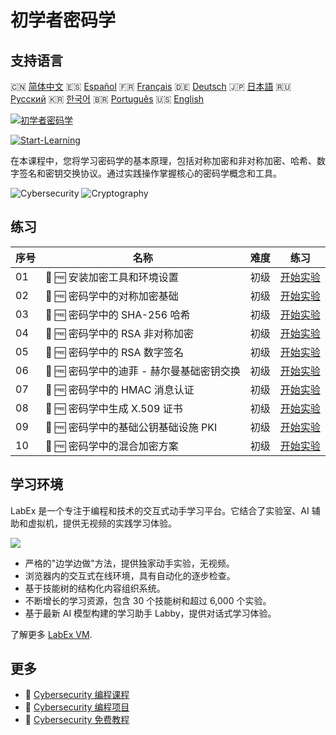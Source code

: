 # 初学者密码学

## 支持语言

🇨🇳 [简体中文](README_zh.md) 🇪🇸 [Español](README_es.md) 🇫🇷 [Français](README_fr.md) 🇩🇪 [Deutsch](README_de.md) 🇯🇵 [日本語](README_ja.md) 🇷🇺 [Русский](README_ru.md) 🇰🇷 [한국어](README_ko.md) 🇧🇷 [Português](README_pt.md) 🇺🇸 [English](README.md) 

[![初学者密码学](https://cover-creator.labex.io/cryptography-for-beginners.png?lang=zh)](https://labex.io/zh/courses/cryptography-for-beginners)

[![Start-Learning](https://img.shields.io/badge/Start-Learning-whitesmoke?style=for-the-badge)](https://labex.io/zh/courses/cryptography-for-beginners)

在本课程中，您将学习密码学的基本原理，包括对称加密和非对称加密、哈希、数字签名和密钥交换协议。通过实践操作掌握核心的密码学概念和工具。

![Cybersecurity](https://img.shields.io/badge/Cybersecurity-whitesmoke?style=for-the-badge&logo=cybersecurity)
![Cryptography](https://img.shields.io/badge/Cryptography-whitesmoke?style=for-the-badge&logo=cryptography)


## 练习

|   序号 | 名称                                      | 难度   | 练习                                                                                                                                     |
|--------|-------------------------------------------|--------|------------------------------------------------------------------------------------------------------------------------------------------|
|     01 | 📖 🆓 安装加密工具和环境设置              | 初级   | <a target='_blank' href='https://labex.io/zh/tutorials/linux-installing-cryptography-tools-and-environment-setup-632723'>开始实验</a>    |
|     02 | 📖 🆓 密码学中的对称加密基础              | 初级   | <a target='_blank' href='https://labex.io/zh/tutorials/linux-symmetric-encryption-basics-in-cryptography-632724'>开始实验</a>            |
|     03 | 📖 🆓 密码学中的 SHA-256 哈希             | 初级   | <a target='_blank' href='https://labex.io/zh/tutorials/linux-hashing-with-sha-256-in-cryptography-632722'>开始实验</a>                   |
|     04 | 📖 🆓 密码学中的 RSA 非对称加密           | 初级   | <a target='_blank' href='https://labex.io/zh/tutorials/linux-asymmetric-encryption-with-rsa-in-cryptography-632719'>开始实验</a>         |
|     05 | 📖 🆓 密码学中的 RSA 数字签名             | 初级   | <a target='_blank' href='https://labex.io/zh/tutorials/linux-digital-signatures-with-rsa-in-cryptography-632721'>开始实验</a>            |
|     06 | 📖 🆓 密码学中的迪菲 - 赫尔曼基础密钥交换 | 初级   | <a target='_blank' href='https://labex.io/zh/tutorials/linux-basic-key-exchange-with-diffie-hellman-in-cryptography-632720'>开始实验</a> |
|     07 | 📖 🆓 密码学中的 HMAC 消息认证            | 初级   | <a target='_blank' href='https://labex.io/zh/tutorials/linux-message-authentication-with-hmac-in-cryptography-632760'>开始实验</a>       |
|     08 | 📖 🆓 密码学中生成 X.509 证书             | 初级   | <a target='_blank' href='https://labex.io/zh/tutorials/linux-generating-x-509-certificates-in-cryptography-632758'>开始实验</a>          |
|     09 | 📖 🆓 密码学中的基础公钥基础设施 PKI      | 初级   | <a target='_blank' href='https://labex.io/zh/tutorials/linux-basic-public-key-infrastructure-pki-in-cryptography-632757'>开始实验</a>    |
|     10 | 📖 🆓 密码学中的混合加密方案              | 初级   | <a target='_blank' href='https://labex.io/zh/tutorials/linux-hybrid-encryption-schemes-in-cryptography-632759'>开始实验</a>              |

## 学习环境

LabEx 是一个专注于编程和技术的交互式动手学习平台。它结合了实验室、AI 辅助和虚拟机，提供无视频的实践学习体验。

![](https://tutorial-screenshot.getvm.io/images/vm-1725247253.png)

- 严格的"边学边做"方法，提供独家动手实验，无视频。
- 浏览器内的交互式在线环境，具有自动化的逐步检查。
- 基于技能树的结构化内容组织系统。
- 不断增长的学习资源，包含 30 个技能树和超过 6,000 个实验。
- 基于最新 AI 模型构建的学习助手 Labby，提供对话式学习体验。

了解更多 [LabEx VM](https://support.labex.io/using-labex/virtual-machine).

## 更多

- 🔗 [Cybersecurity 编程课程](https://github.com/labex-labs/awesome-programming-courses)
- 🔗 [Cybersecurity 编程项目](https://github.com/labex-labs/awesome-programming-projects)
- 🔗 [Cybersecurity 免费教程](https://github.com/labex-labs/cybersecurity-free-tutorials)

